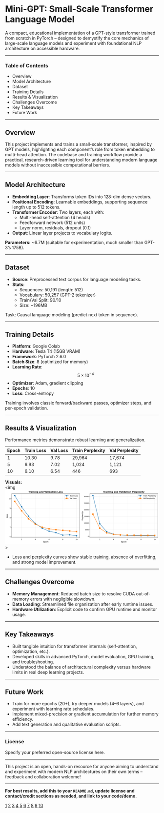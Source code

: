 # Mini-GPT: Small-Scale Transformer Language Model

A compact, educational implementation of a GPT-style transformer trained from scratch in PyTorch – designed to demystify the core mechanics of large-scale language models and experiment with foundational NLP architecture on accessible hardware.

***

### Table of Contents
- Overview
- Model Architecture
- Dataset
- Training Details
- Results & Visualization
- Challenges Overcome
- Key Takeaways
- Future Work

***

## Overview

This project implements and trains a small-scale transformer, inspired by GPT models, highlighting each component’s role from token embedding to multi-head attention. The codebase and training workflow provide a practical, research-driven learning tool for understanding modern language models without inaccessible computational barriers.

***

## Model Architecture

- **Embedding Layer**: Transforms token IDs into 128-dim dense vectors.
- **Positional Encoding**: Learnable embeddings, supporting sequence length up to 512 tokens.
- **Transformer Encoder**: Two layers, each with:
  - Multi-head self-attention (4 heads)
  - Feedforward network (512 units)
  - Layer norm, residuals, dropout (0.1)
- **Output**: Linear layer projects to vocabulary logits.

**Parameters:** ~6.7M (suitable for experimentation, much smaller than GPT-3’s 175B).

***

## Dataset

- **Source**: Preprocessed text corpus for language modeling tasks.
- **Stats**:
  - Sequences: 50,191 (length: 512)
  - Vocabulary: 50,257 (GPT-2 tokenizer)
  - Train/Val Split: 90/10
  - Size: ~196MB

Task: Causal language modeling (predict next token in sequence).

***

## Training Details

- **Platform**: Google Colab
- **Hardware**: Tesla T4 (15GB VRAM)
- **Framework**: PyTorch 2.6.0
- **Batch Size**: 8 (optimized for memory)
- **Learning Rate**: $$5 \times 10^{-4}$$
- **Optimizer**: Adam, gradient clipping
- **Epochs**: 10
- **Loss**: Cross-entropy

Training involves classic forward/backward passes, optimizer steps, and per-epoch validation.

***

## Results & Visualization

Performance metrics demonstrate robust learning and generalization.

| Epoch | Train Loss | Val Loss | Train Perplexity | Val Perplexity |
|-------|------------|----------|------------------|----------------|
| 1     | 10.30      | 9.78     | 29,964           | 17,674         |
| 5     | 6.93       | 7.02     | 1,024            | 1,121          |
| 10    | 6.10       | 6.54     | 446              | 693            |

**Visuals:**  
<img ![Training Metrics](training_metrics.png)>

- Loss and perplexity curves show stable training, absence of overfitting, and strong model improvement.

***

## Challenges Overcome

- **Memory Management**: Reduced batch size to resolve CUDA out-of-memory errors with negligible slowdown.
- **Data Loading**: Streamlined file organization after early runtime issues.
- **Hardware Utilization**: Explicit code to confirm GPU runtime and monitor usage.

***

## Key Takeaways

- Built tangible intuition for transformer internals (self-attention, optimization, etc.).
- Developed skills in advanced PyTorch, model evaluation, GPU training, and troubleshooting.
- Understood the balance of architectural complexity versus hardware limits in real deep learning projects.

***

## Future Work

- Train for more epochs (20+), try deeper models (4–6 layers), and experiment with learning rate schedules.
- Implement mixed-precision or gradient accumulation for further memory efficiency.
- Add text generation and qualitative evaluation scripts.

***

### License

Specify your preferred open-source license here.

***

This project is an open, hands-on resource for anyone aiming to understand and experiment with modern NLP architectures on their own terms – feedback and collaboration welcome!

***

**For best results, add this to your `README.md`, update license and contact/credit sections as needed, and link to your code/demo.**

[1](https://github.com/othneildrew/Best-README-Template)
[2](https://gist.github.com/DomPizzie/7a5ff55ffa9081f2de27c315f5018afc)
[3](https://docs.github.com/github/writing-on-github/getting-started-with-writing-and-formatting-on-github/basic-writing-and-formatting-syntax)
[4](https://github.com/mhucka/readmine)
[5](https://github.com/jehna/readme-best-practices)
[6](https://www.freecodecamp.org/news/how-to-write-a-good-readme-file/)
[7](https://www.makeareadme.com)
[8](https://www.reddit.com/r/github/comments/uulygm/what_are_some_really_nice_github_profile_readmes/)
[9](https://www.readme-templates.com)
[10](https://github.com/banesullivan/README)
